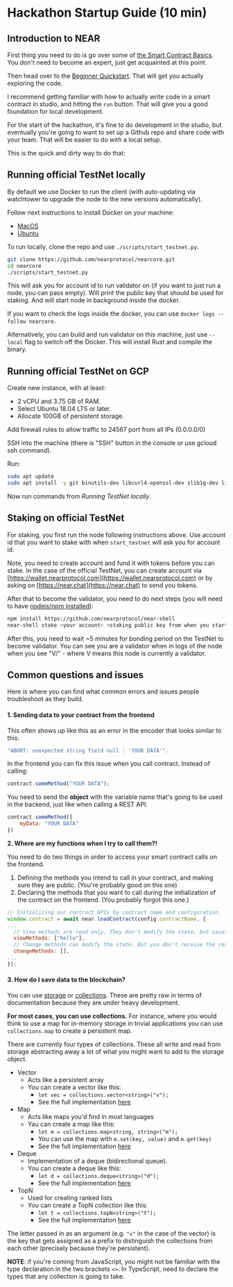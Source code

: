 # Hackathon Startup Guide \(10 min\)

## Introduction to NEAR

First thing you need to do is go over some of [the Smart Contract Basics](../prerequisites/the_basics.md). You don't need to become an expert, just get acquainted at this point.

Then head over to the [Beginner Quickstart](../working-smart-contracts/). That will get you actually exploring the code.

I recommend getting familiar with how to actually write code in a smart contract in studio, and hitting the `run` button. That will give you a good foundation for local development.

For the start of the hackathon, it's fine to do development in the studio, but eventually you're going to want to set up a Github repo and share code with your team. That will be easier to do with a local setup.

This is the quick and dirty way to do that:

## Running official TestNet locally

By default we use Docker to run the client \(with auto-updating via watchtower to upgrade the node to the new versions automatically\).

Follow next instructions to install Docker on your machine:

* [MacOS](https://docs.docker.com/docker-for-mac/install/)
* [Ubuntu](https://docs.docker.com/install/linux/docker-ce/ubuntu/)

To run locally, clone the repo and use `./scripts/start_testnet.py`.

```bash
git clone https://github.com/nearprotocol/nearcore.git
cd nearcore
./scripts/start_testnet.py
```

This will ask you for account id to run validator on \(if you want to just run a node, you can pass empty\). Will print the public key that should be used for staking. And will start node in background inside the docker.

If you want to check the logs inside the docker, you can use `docker logs --follow nearcore`.

Alternatively, you can build and run validator on this machine, just use `--local` flag to switch off the Docker. This will install Rust and compile the binary.

## Running official TestNet on GCP

Create new instance, with at least:

* 2 vCPU and 3.75 GB of RAM.
* Select Ubuntu 18.04 LTS or later.
* Allocate 100GB of persistent storage.

Add firewall rules to allow traffic to 24567 port from all IPs \(0.0.0.0/0\)

SSH into the machine \(there is "SSH" button in the console or use gcloud ssh command\).

Run:

```bash
sudo apt update
sudo apt install -y git binutils-dev libcurl4-openssl-dev zlib1g-dev libdw-dev libiberty-dev cmake gcc g++ python docker.io protobuf-compiler
```

Now run commands from _Running TestNet locally_.

## Staking on official TestNet

For staking, you first run the node following instructions above. Use account id that you want to stake with when `start_testnet` will ask you for account id.

Note, you need to create account and fund it with tokens before you can stake. In the case of the official TestNet, you can create account via [https://wallet.nearprotocol.com](https://wallet.nearprotocol.com) or by asking on [https://near.chat](https://near.chat) to send you tokens.

After that to become the validator, you need to do next steps \(you will need to have [nodejs/npm installed](https://www.npmjs.com/get-npm)\):

```bash
npm install https://github.com/nearprotocol/near-shell
near-shell stake <your account> <staking public key from when you started> <amount to stake>
```

After this, you need to wait ~5 minutes for bonding period on the TestNet to become validator. You can see you are a validator when in logs of the node when you see "V/" - where V means this node is currently a validator.

## Common questions and issues

Here is where you can find what common errors and issues people troubleshoot as they build.

#### **1. Sending data to your contract from the frontend**

This often shows up like this as an error in the encoder that looks similar to this:

```typescript
"ABORT: unexpected string field null : 'YOUR DATA'".
```

In the frontend you can fix this issue when you call contract. Instead of calling:

```javascript
contract.someMethod("YOUR DATA");
```

You need to send the **object** with the variable name that's going to be used in the backend, just like when calling a REST API.

```javascript
contract.someMethod({
    myData: "YOUR DATA"
})
```

**2. Where are my functions when I try to call them?!**

You need to do two things in order to access your smart contract calls on the frontend.

1. Defining the methods you intend to call in your contract, and making sure they are public. \(You're probably good on this one\)
2. Declaring the methods that you want to call during the initialization of the contract on the frontend. \(You probably forgot this one.\)

```javascript
// Initializing our contract APIs by contract name and configuration.
window.contract = await near.loadContract(config.contractName, {
...  
  // View methods are read only. They don't modify the state, but usually return some value. 
  viewMethods: ["hello"],
  // Change methods can modify the state. But you don't receive the returned value when called.
  changeMethods: [],
...
});
```

#### 3. How do I save data to the blockchain?

You can use [storage](../api-documentation/ts/classes/storage.md) or [collections](../api-documentation/ts/classes/collections/). These are pretty raw in terms of documentation because they are under heavy development.

**For most cases, you can use collections.** For instance, where you would think to use a map for in-memory storage in trivial applications you can use `collections.map` to create a persistent map.

There are currently four types of collections. These all write and read from storage abstracting away a lot of what you might want to add to the storage object.

* Vector
  * Acts like a persistent array
  * You can create a vector like this:
    * `let vec = collections.vector<string>("v");`
    * See the full implementation [here](../api-documentation/ts/classes/collections/vector.md)
* Map
  * Acts like maps you'd find in most languages
  * Yau can create a map like this:
    * `let m = collections.map<string, string>("m");`
    * You can use the map with `m.set(key, value)` and `m.get(key)`
    * See the full implementation [here](../api-documentation/ts/classes/collections/map.md)
* Deque
  * Implementation of a deque \(bidirectional queue\).
  * You can create a deque like this:
    * `let d = collections.deque<string>("d");`
    * See the full implementation [here](../api-documentation/ts/classes/collections/deque.md)
* TopN
  * Used for creating ranked lists
  * You can create a TopN collection like this:
    * `let t = collections.topN<string>("t");`
    * See the full implementation [here](../api-documentation/ts/classes/collections/topn.md)

The letter passed in as an argument \(e.g. `"v"` in the case of the vector\) is the key that gets assigned as a prefix to distinguish the collections from each other \(precisely because they're persistent\).

**NOTE**: if you're coming from JavaScript, you might not be familiar with the type declaration in the two brackets `<>`. In TypeScript, need to declare the types that any collection is going to take.

